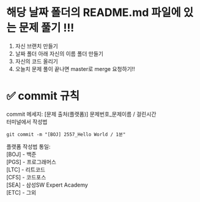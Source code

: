 # 해당 날짜 폴더의 README.md 파일에 있는 문제 풀기 !!!
1. 자신 브랜치 만들기
2. 날짜 폴더 아래 자신의 이름 폴더 만들기
3. 자신의 코드 올리기
4. 오늘치 문제 풀이 끝나면 master로 merge 요청하기!!


# ✅ commit 규칙

commit 메세지: [문제 출처(플랫폼)] 문제번호_문제이름 / 걸린시간  
터미널에서 작성법

    git commit -m "[BOJ] 2557_Hello World / 1분"

플랫폼 작성법 통일:  
[BOJ] - 백준  
[PGS] - 프로그래머스  
[LTC] - 리트코드  
[CFS] - 코드포스  
[SEA] - 삼성SW Expert Academy  
[ETC] - 그외  
